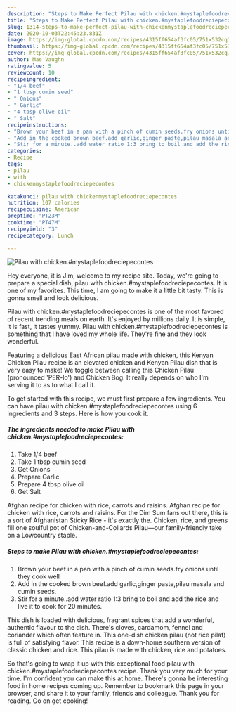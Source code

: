 ```yaml
---
description: "Steps to Make Perfect Pilau with chicken.#mystaplefoodreciepecontes"
title: "Steps to Make Perfect Pilau with chicken.#mystaplefoodreciepecontes"
slug: 1314-steps-to-make-perfect-pilau-with-chickenmystaplefoodreciepecontes
date: 2020-10-03T22:45:23.831Z
image: https://img-global.cpcdn.com/recipes/4315ff654af3fc05/751x532cq70/pilau-with-chickenmystaplefoodreciepecontes-recipe-main-photo.jpg
thumbnail: https://img-global.cpcdn.com/recipes/4315ff654af3fc05/751x532cq70/pilau-with-chickenmystaplefoodreciepecontes-recipe-main-photo.jpg
cover: https://img-global.cpcdn.com/recipes/4315ff654af3fc05/751x532cq70/pilau-with-chickenmystaplefoodreciepecontes-recipe-main-photo.jpg
author: Mae Vaughn
ratingvalue: 5
reviewcount: 10
recipeingredient:
- "1/4 beef"
- "1 tbsp cumin seed"
- " Onions"
- " Garlic"
- "4 tbsp olive oil"
- " Salt"
recipeinstructions:
- "Brown your beef in a pan with a pinch of cumin seeds.fry onions until they cook well"
- "Add in the cooked brown beef.add garlic,ginger paste,pilau masala and cumin seeds."
- "Stir for a minute..add water ratio 1:3 bring to boil and add the rice and live it to cook for 20 minutes."
categories:
- Recipe
tags:
- pilau
- with
- chickenmystaplefoodreciepecontes

katakunci: pilau with chickenmystaplefoodreciepecontes 
nutrition: 107 calories
recipecuisine: American
preptime: "PT23M"
cooktime: "PT47M"
recipeyield: "3"
recipecategory: Lunch

---
```



![Pilau with chicken.#mystaplefoodreciepecontes](https://img-global.cpcdn.com/recipes/4315ff654af3fc05/751x532cq70/pilau-with-chickenmystaplefoodreciepecontes-recipe-main-photo.jpg)

Hey everyone, it is Jim, welcome to my recipe site. Today, we're going to prepare a special dish, pilau with chicken.#mystaplefoodreciepecontes. It is one of my favorites. This time, I am going to make it a little bit tasty. This is gonna smell and look delicious.

Pilau with chicken.#mystaplefoodreciepecontes is one of the most favored of recent trending meals on earth. It's enjoyed by millions daily. It is simple, it is fast, it tastes yummy. Pilau with chicken.#mystaplefoodreciepecontes is something that I have loved my whole life. They're fine and they look wonderful.

Featuring a delicious East African pilau made with chicken, this Kenyan Chicken Pilau recipe is an elevated chicken and Kenyan Pilau dish that is very easy to make! We toggle between calling this Chicken Pilau (pronounced &#39;PER-lo&#39;) and Chicken Bog. It really depends on who I&#39;m serving it to as to what I call it.


To get started with this recipe, we must first prepare a few ingredients. You can have pilau with chicken.#mystaplefoodreciepecontes using 6 ingredients and 3 steps. Here is how you cook it.

<!--inarticleads1-->

##### The ingredients needed to make Pilau with chicken.#mystaplefoodreciepecontes:

1. Take 1/4 beef
1. Take 1 tbsp cumin seed
1. Get  Onions
1. Prepare  Garlic
1. Prepare 4 tbsp olive oil
1. Get  Salt


Afghan recipe for chicken with rice, carrots and raisins. Afghan recipe for chicken with rice, carrots and raisins. For the Dim Sum fans out there, this is a sort of Afghanistan Sticky Rice - it&#39;s exactly the. Chicken, rice, and greens fill one soulful pot of Chicken-and-Collards Pilau—our family-friendly take on a Lowcountry staple. 

<!--inarticleads2-->

##### Steps to make Pilau with chicken.#mystaplefoodreciepecontes:

1. Brown your beef in a pan with a pinch of cumin seeds.fry onions until they cook well
1. Add in the cooked brown beef.add garlic,ginger paste,pilau masala and cumin seeds.
1. Stir for a minute..add water ratio 1:3 bring to boil and add the rice and live it to cook for 20 minutes.


This dish is loaded with delicious, fragrant spices that add a wonderful, authentic flavour to the dish. There&#39;s cloves, cardamom, fennel and coriander which often feature in. This one-dish chicken pilau (not rice pilaf) is full of satisfying flavor. This recipe is a down-home southern version of classic chicken and rice. This pilau is made with chicken, rice and potatoes. 

So that's going to wrap it up with this exceptional food pilau with chicken.#mystaplefoodreciepecontes recipe. Thank you very much for your time. I'm confident you can make this at home. There's gonna be interesting food in home recipes coming up. Remember to bookmark this page in your browser, and share it to your family, friends and colleague. Thank you for reading. Go on get cooking!
